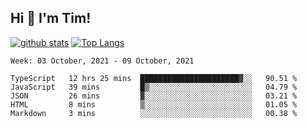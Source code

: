 ## Hi 👋 I'm Tim!
  
  [![github stats](https://github-readme-stats.vercel.app/api?username=thostetler&theme=dracula&count_private=true&show_icons=true)](https://github.com/thostetler/github-readme-stats)
  [![Top Langs](https://github-readme-stats.vercel.app/api/top-langs/?username=thostetler&layout=compact&count_private=true&theme=dracula&show_icons=true)](https://github.com/thostetler/github-readme-stats)
 
<!--START_SECTION:waka-->
```text
Week: 03 October, 2021 - 09 October, 2021

TypeScript   12 hrs 25 mins  ██████████████████████▓░░   90.51 % 
JavaScript   39 mins         █▒░░░░░░░░░░░░░░░░░░░░░░░   04.79 % 
JSON         26 mins         ▓░░░░░░░░░░░░░░░░░░░░░░░░   03.21 % 
HTML         8 mins          ▒░░░░░░░░░░░░░░░░░░░░░░░░   01.05 % 
Markdown     3 mins          ░░░░░░░░░░░░░░░░░░░░░░░░░   00.38 % 
```
<!--END_SECTION:waka-->
